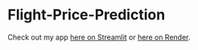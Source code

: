 # Flight-Price-Prediction

Check out my app [here on Streamlit](https://flight-price-predictor.streamlit.app/) or [here on Render](https://flight-price-predictor-0vp2.onrender.com).

